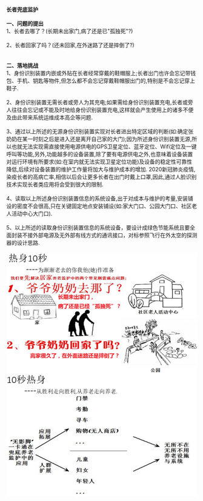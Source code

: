    <b>长者兜底监护</b> 
<br>
<br>
<b>一、问题的提出<br></b>
1、长者去哪了？(长期未出家门,病了还是已"孤独死"?)<br><br>
2、长者回家了吗？(还未回家,在外迷路了还是摔倒了?)<br><br>
<br>
<b>二、落地挑战</b><br>
1、身份识别装置内嵌或外贴在长者经常穿戴的鞋帽服上;长者出门也许会忘记带钱包、手机、钥匙等物件,但怎么都不会忘记穿戴鞋帽服出门的,特别是不会忘记穿上鞋子.<br><br>
2、身份识别装置无需长者或旁人为其充电;如果需给身份识别装置充电,长者或旁人往往会忘记或不能及时地给身份识别装置充电,这样就会产生使用上的诸多不便及由此带来系统运维成本高企等问题.<br><br>
3、通过以上所述的无源身份识别装置实现对长者进出特定区域的判断(如:确定张奶奶在某一时刻之后是进入还是离开自己家的大门);因为所述身份识别装置无源,所以也就无法实现需直接使用电源供电的GPS卫星定位、蓝牙定位、Wifi定位及一键呼叫等功能,另外,功能越多的设备装置,除了要有电源供电之外,也意味着设备装置对运行环境有所要求(如:在室内就无法实现卫星定位功能)及设备的稳定性可靠性降低,后续对设备装置的维护工作量将加大与维护成本的增加. 2020新冠肺炎疫情,染疫长者的高病亡率,相信以后会让更多长者在出门时戴上口罩,因此,通过人脸识别技术实现长者类应用将会受到很大的限制.<br><br>
 4、读取以上所述身份识别装置信息的系统设备,出于对成本与维护的考量,安装铺设的密度不会很高,只在关键固定地点安装铺设(如:家大门口、公园大门口、社区老人活动中心大门口).<br><br>
 5、以上所述的读取身份识别装置信息的系统设备，要设计成绿色节能系统且要全面封装不接外部电源及无外部有线方式的通讯接口，对标参照飞行在外太空的探测器的设计思路.<br><br>
  <img src="https://github.com/Cyz-Fj/Elderly/blob/master/Img/0.png" alt="显示此内容说明图片无法显示,请到本项目的Img文件夹里下载0.png文件进行查看!" style="max-width:100%;">
